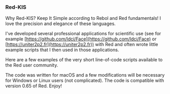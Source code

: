 ### Red-KIS
Why Red-KIS? Keep It Simple according to Rebol and Red fundamentals! I love the precision and elegance of these languages.

I've developed several professional applications for scientific use (see for example [https://github.com/ldci/Face](https://github.com/ldci/Face) or [https://uniter2p2.fr](https://uniter2p2.fr)) with Red and often wrote little example scripts that I then used in those applications. 

Here are a few examples of the very short line-of-code scripts available to the Red user community.

The code was written for macOS and a few modifications will be necessary for Windows or Linux users (not complicated).
The code is compatible with version 0.65 of Red. Enjoy!